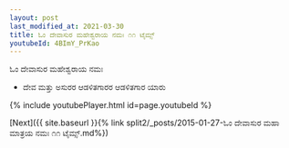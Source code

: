 ```yaml
---
layout: post
last_modified_at: 2021-03-30
title: ಓಂ ದೇವಾಸುರ ಮಹೇಶ್ವರಾಯ ನಮಃ ೧೧ ಟೈಮ್ಸ್
youtubeId: 4BImY_PrKao
---
```

 
 
 ಓಂ ದೇವಾಸುರ ಮಹೇಶ್ವರಾಯ ನಮಃ  
 
 -  ದೇವ ಮತ್ತು ಅಸುರರ ಆಡಳಿತಗಾರರ ಆಡಳಿತಗಾರ ಯಾರು 
 
  
 
  
 
 
 
 
 
 


{% include youtubePlayer.html id=page.youtubeId %}
 
[Next]({{ site.baseurl }}{% link  split2/_posts/2015-01-27-ಓಂ ದೇವಾಸುರ ಮಹಾ ಮಾತ್ರಯ ನಮಃ ೧೧ ಟೈಮ್ಸ್.md%})
 
